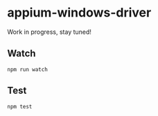 appium-windows-driver
===================

Work in progress, stay tuned!

## Watch

```
npm run watch
```

## Test

```
npm test
```
